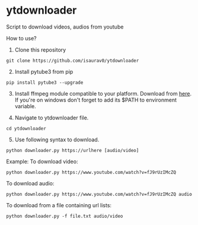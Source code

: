 # ytdownloader
Script to download videos, audios from youtube 

How to use? 

1. Clone this repository 
``` 
git clone https://github.com/isaurav0/ytdownloader
```

2. Install pytube3 from pip
``` 
pip install pytube3 --upgrade
```

3. Install ffmpeg module compatible to your platform. Download from [here](http://ffmpeg.org/download.html). If you're on windows don't forget to add its $PATH to environment variable. 

4. Navigate to ytdownloader file. 
``` 
cd ytdownloader
```

5. Use following syntax to download. 
``` 
python downloader.py https://urlhere [audio/video]
```

Example: 
To download video: 

``` 
python downloader.py https://www.youtube.com/watch?v=fJ9rUzIMcZQ 
```  

To download audio: 

``` 
python downloader.py https://www.youtube.com/watch?v=fJ9rUzIMcZQ audio
```

To download from a file containing url lists:
``` 
python downloader.py -f file.txt audio/video
```
  
